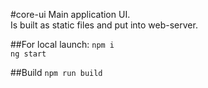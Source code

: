 #core-ui
Main application UI.  
Is built as static files and put into web-server.

##For local launch:
`npm i`  
`ng start`

##Build
`npm run build`
